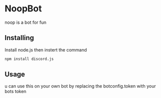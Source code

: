 # NoopBot
noop is a bot for fun

## Installing

Install node.js then instert the command 
```bash
npm install discord.js
```

## Usage

u can use this on your own bot by replacing the  botconfig.token  with your bots token

